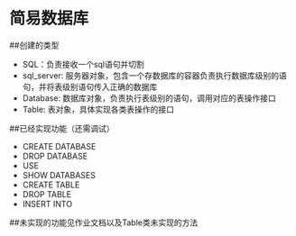 #  简易数据库
##创建的类型
- SQL：负责接收一个sql语句并切割
- sql_server: 服务器对象，包含一个存数据库的容器负责执行数据库级别的语句，并将表级别语句传入正确的数据库
- Database: 数据库对象，负责执行表级别的语句，调用对应的表操作接口
- Table: 表对象，具体实现各类表操作的接口

##已经实现功能（还需调试）
- CREATE DATABASE
- DROP DATABASE
- USE
- SHOW DATABASES
- CREATE TABLE
- DROP TABLE
- INSERT INTO

##未实现的功能见作业文档以及Table类未实现的方法

